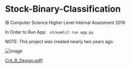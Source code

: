 # Stock-Binary-Classification
IB Computer Science Higher Level Internal Assesment 2019

In Order to Run App: 
<code> streamlit run app.py </code>

NOTE: This project was created nearly two years ago.

![image](https://user-images.githubusercontent.com/63440709/179782226-9f842428-6328-4220-8136-b3797ecedbc2.png)

[Crit_B_Design.pdf](https://github.com/AHiray/Stock-Binary-Classification/blob/main/Documentation/Crit_B_Design.pdf))
